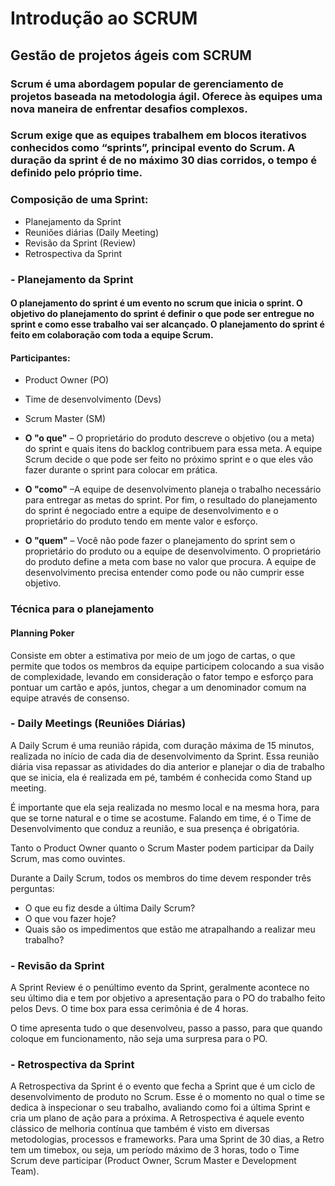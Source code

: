 # Introdução ao SCRUM

## Gestão de projetos ágeis com SCRUM



### Scrum é uma abordagem popular de gerenciamento de projetos baseada na metodologia ágil. Oferece às equipes uma nova maneira de enfrentar desafios complexos. 

### Scrum exige que as equipes trabalhem em blocos iterativos conhecidos como “sprints”, principal evento do Scrum. A duração da sprint é de no máximo 30 dias corridos, o tempo é definido pelo próprio time.



### Composição de uma Sprint:

- Planejamento da Sprint
- Reuniões diárias (Daily Meeting)
- Revisão da Sprint (Review)
- Retrospectiva da Sprint



### - Planejamento da Sprint

#### O planejamento do sprint é um evento no scrum que inicia o sprint. O objetivo do planejamento do sprint é definir o que pode ser entregue no sprint e como esse trabalho vai ser alcançado. O planejamento do sprint é feito em colaboração com toda a equipe Scrum.

#### Participantes:

- Product Owner (PO)
- Time de desenvolvimento (Devs)
- Scrum Master (SM)



- **O "o que"** – O proprietário do produto descreve o objetivo (ou a meta) do sprint e quais itens do backlog contribuem para essa meta. A equipe Scrum decide o que pode ser feito no próximo sprint e o que eles vão fazer durante o sprint para colocar em prática.
- **O "como"** –A equipe de desenvolvimento planeja o trabalho necessário para entregar as metas do sprint. Por fim, o resultado do planejamento do sprint é negociado entre a equipe de desenvolvimento e o proprietário do produto tendo em mente valor e esforço.
- **O "quem"** – Você não pode fazer o planejamento do sprint sem o proprietário do produto ou a equipe de desenvolvimento. O proprietário do produto define a meta com base no valor que procura. A equipe de desenvolvimento precisa entender como pode ou não cumprir esse objetivo. 

### Técnica para o planejamento

####  Planning Poker

Consiste em obter a estimativa por meio de um jogo de cartas, o que permite que todos os membros da equipe participem colocando a sua visão de complexidade, levando em consideração o fator tempo e esforço para pontuar um cartão e após, juntos, chegar a um denominador comum na equipe através de consenso.



### - Daily Meetings (Reuniões Diárias)

A Daily Scrum é uma reunião rápida, com duração máxima de 15 minutos, realizada no início de cada dia de desenvolvimento da Sprint. Essa reunião diária visa repassar as atividades do dia anterior e planejar o dia de trabalho que se inicia,  ela é realizada em pé, também é conhecida como Stand up meeting.

É importante que ela seja realizada no mesmo local e na mesma hora, para que se torne natural e o time se acostume. Falando em time, é o Time de Desenvolvimento que conduz a reunião, e sua presença é obrigatória.

Tanto o Product Owner quanto o  Scrum Master podem participar da Daily Scrum, mas como ouvintes. 

Durante a Daily Scrum, todos os membros do time devem responder três perguntas:

- O que eu fiz desde a última Daily Scrum?
- O que vou fazer hoje?
- Quais são os impedimentos que estão me atrapalhando a realizar meu trabalho?

### - Revisão da Sprint 

A Sprint Review é o penúltimo evento da Sprint, geralmente acontece no seu último dia e tem por objetivo a apresentação para o PO do trabalho feito pelos Devs. O time box para essa cerimônia é de 4 horas.

O time apresenta tudo o que desenvolveu, passo a passo, para que quando coloque em funcionamento, não seja uma surpresa para o PO. 

### - Retrospectiva da Sprint

A Retrospectiva da Sprint é o evento que fecha a Sprint que é um ciclo de desenvolvimento de produto no Scrum. Esse é o momento no qual o time se dedica à inspecionar o seu trabalho, avaliando como foi a última Sprint e cria um plano de ação para a próxima. A Retrospectiva é aquele evento clássico de melhoria contínua que também é visto em diversas metodologias, processos e frameworks. Para uma Sprint de 30 dias, a Retro tem um timebox, ou seja, um período máximo de 3 horas, todo o Time Scrum deve participar (Product Owner, Scrum Master e Development Team).

